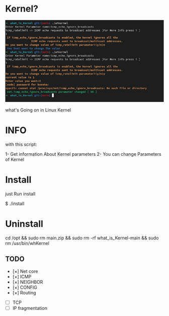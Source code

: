 # Kernel?

![whkernel](./whkernel.png "whkernel image")

what's Going on in Linux Kernel

# INFO

with this script:

1- Get information About Kernel parameters 
2- You can change Parameters of Kernel


# Install 

just Run install

$ ./install




# Uninstall 

cd /opt && sudo rm main.zip && sudo rm -rf what_is_Kernel-main && sudo rm /usr/bin/whKernel



## TODO

- [×] Net core
- [×] ICMP
- [×] NEIGHBOR
- [×] CONFIG
- [×] Routing
- [ ] TCP
- [ ] IP fragmentation
